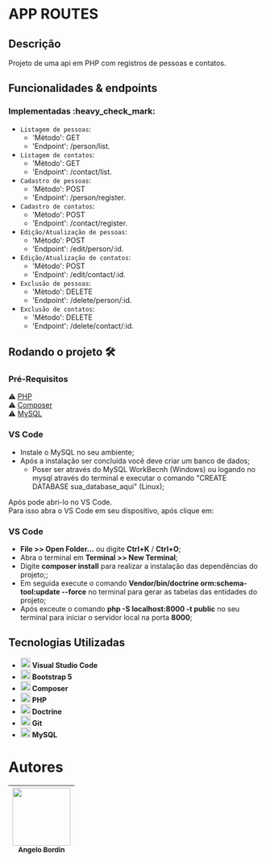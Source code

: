 <h1>APP ROUTES</h1>

<h2>Descrição</h2>
Projeto de uma api em PHP com registros de pessoas e contatos.<br>

<h2>Funcionalidades & endpoints</h2>
<h3>Implementadas :heavy_check_mark:</h3>

- `Listagem de pessoas`:
  - 'Mètodo': GET
  - 'Endpoint': /person/list.
- `Listagem de contatos`:
  - 'Mètodo': GET
  - 'Endpoint': /contact/list.
- `Cadastro de pessoas`:
  - 'Mètodo': POST
  - 'Endpoint': /person/register.
- `Cadastro de contatos`:
  - 'Mètodo': POST
  - 'Endpoint': /contact/register.
- `Edição/Atualização de pessoas`:
  - 'Mètodo': POST
  - 'Endpoint': /edit/person/:id.
- `Edição/Atualização de contatos`:
  - 'Mètodo': POST
  - 'Endpoint': /edit/contact/:id.
- `Exclusão de pessoas`:
  - 'Mètodo': DELETE
  - 'Endpoint': /delete/person/:id.
- `Exclusão de contatos`:
  - 'Mètodo': DELETE
  - 'Endpoint': /delete/contact/:id.


<h2>Rodando o projeto 🛠️</h2>
<h3>Pré-Requisitos</h3>

⚠️ [PHP](https://www.php.net/downloads.php)<br>
⚠️ [Composer](https://getcomposer.org/)<br>
⚠️ [MySQL](https://dev.mysql.com/downloads/installer/)<br>

<h3>VS Code</h3>

- Instale o MySQL no seu ambiente;
- Após a instalação ser concluída você deve criar um banco de dados;
  - Poser ser através do MySQL WorkBecnh (Windows) ou logando no mysql através do terminal e executar o comando "CREATE DATABASE sua_database_aqui" (Linux);

Após pode abri-lo no VS Code.<br>
Para isso abra o VS Code em seu dispositivo, após clique em:

<h3>VS Code</h3>

- **File >> Open Folder...** ou digite **Ctrl+K** / **Ctrl+O**;
- Abra o terminal em **Terminal >> New Terminal**;
- Digite **composer install** para realizar a instalação das dependências do projeto;;
- Em seguida execute o comando **Vendor/bin/doctrine orm:schema-tool:update --force** no terminal para gerar as tabelas das entidades do projeto;
- Após exceute o comando **php -S localhost:8000 -t public** no seu terminal para iniciar o servidor local na porta **8000**;

<h2>Tecnologias Utilizadas</h2>

<ul>
  <li><img src="https://cdn.jsdelivr.net/gh/devicons/devicon/icons/vscode/vscode-plain.svg" width="20" height="20"/><b> Visual Studio Code</b></li>
  <li><img src="https://cdn.jsdelivr.net/gh/devicons/devicon/icons/bootstrap/bootstrap-original.svg" width="20" height="20"/><b> Bootstrap 5</b></li>
  <li><img src="https://cdn.jsdelivr.net/gh/devicons/devicon/icons/composer/composer-original.svg" width="20" height="20"/><b> Composer</b></li>
  <li><img src="https://cdn.jsdelivr.net/gh/devicons/devicon/icons/php/php-original.svg" width="20" height="20"/><b> PHP</b></li>
  <li><img src="https://cdn.jsdelivr.net/gh/devicons/devicon/icons/doctrine/doctrine-original.svg" width="20" height="20"/><b> Doctrine</b></li>
  <li><img src="https://cdn.jsdelivr.net/gh/devicons/devicon/icons/git/git-original.svg" width="20" height="20"/><b> Git</b></li>
  <li><img src="https://cdn.jsdelivr.net/gh/devicons/devicon/icons/mysql/mysql-original.svg" width="20" height="20"/><b> MySQL</b></li>
</ul>

# Autores

| [<img src="https://avatars.githubusercontent.com/u/70332789?s=400&u=c6b947894c97e0e941f64aafeb22719ff49589ac&v=4" width=115><br><sub>Angelo Bordin</sub>](https://github.com/angelobordin) |
| :----------------------------------------------------------------------------------------------------------------------------------------------------------------------------------------: |
